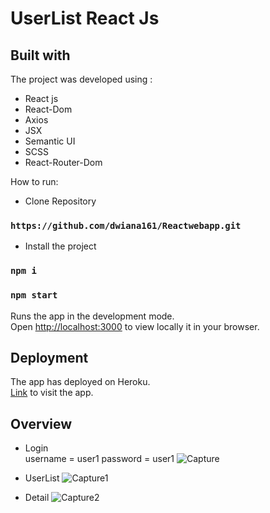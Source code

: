 # UserList React Js

## Built with

The project was developed using :
* React js
* React-Dom
* Axios
* JSX
* Semantic UI
* SCSS
* React-Router-Dom

How to run:
 * Clone Repository
### `https://github.com/dwiana161/Reactwebapp.git`

* Install the project
### `npm i`

### `npm start`

Runs the app in the development mode.\
Open [http://localhost:3000](http://localhost:3000) to view locally it in your browser.

## Deployment
The app has deployed on Heroku.\
[Link](https://userlist-reactapp.herokuapp.com/) to visit the app.

## Overview

* Login\
username = user1 password = user1
![Capture](https://user-images.githubusercontent.com/55675935/197307188-245745de-6e19-4431-8e2c-1220a0e23042.PNG)

* UserList
![Capture1](https://user-images.githubusercontent.com/55675935/197307178-cdbcbe67-4978-412a-91f1-60b876a14183.PNG)

* Detail
![Capture2](https://user-images.githubusercontent.com/55675935/197307186-95deb421-3889-4e4c-be99-2e6ff21cd82d.PNG)



